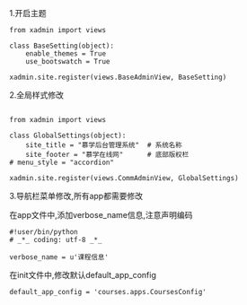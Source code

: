 1.开启主题

```
from xadmin import views

class BaseSetting(object):
    enable_themes = True
    use_bootswatch = True
    
xadmin.site.register(views.BaseAdminView, BaseSetting)
```

2.全局样式修改

```

from xadmin import views

class GlobalSettings(object):
    site_title = "慕学后台管理系统"  # 系统名称
    site_footer = "慕学在线网"      # 底部版权栏
# menu_style = "accordion"    

xadmin.site.register(views.CommAdminView, GlobalSettings)

```


3.导航栏菜单修改,所有app都需要修改

在app文件中,添加verbose_name信息,注意声明编码
```
#!user/bin/python
# _*_ coding: utf-8 _*_

verbose_name = u'课程信息'
```
在init文件中,修改默认default_app_config
```
default_app_config = 'courses.apps.CoursesConfig'
```